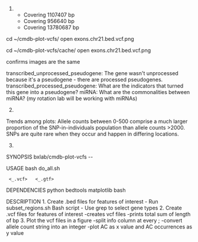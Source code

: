 1. 
    + Covering 1107407 bp
    + Covering 956640 bp
    + Covering 13780687 bp

cd ~/cmdb-plot-vcfs/
open exons.chr21.bed.vcf.png

cd ~/cmdb-plot-vcfs/cache/
open exons.chr21.bed.vcf.png

confirms images are the same 

transcribed_unprocessed_pseudogene: The gene wasn't unprocessed because it's a pseudogene - there are processed pseudogenes.
transcribed_processed_pseudogene: What are the indicators that turned this gene into a pseudogene?
miRNA: What are the commonalities between miRNA? (my rotation lab will be working with miRNAs)

2. 
Trends among plots: Allele counts between 0-500 comprise a much larger proportion of the SNP-in-individuals population than allele counts >2000. SNPs are quite rare when they occur and happen in differing locations. 

3. 
SYNOPSIS
     bxlab/cmdb-plot-vcfs -- <file1> <file2>

 USAGE
     bash do_all.sh <thing1> <thing2> 

     <_.vcf>   <_.gtf>

 DEPENDENCIES
 python 
 bedtools
 matplotlib
 bash 
 
 DESCRIPTION
     1. Create .bed files for features of interest
         - Run subset_regions.sh Bash script
         - Use grep to select gene types
	2. Create .vcf files for features of interest
		-creates vcf files 
		-prints total sum of length of bp 
	3. Plot the vcf files in a figure 
		-split info column at every ;
		-convert allele count string into an integer 
		-plot AC as x value and AC occurrences as y value 

